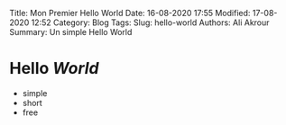 Title: Mon Premier Hello World
Date: 16-08-2020 17:55
Modified: 17-08-2020 12:52
Category: Blog
Tags: 
Slug: hello-world
Authors: Ali Akrour
Summary: Un simple Hello World

# Hello *World*
* simple
* short
* free 

